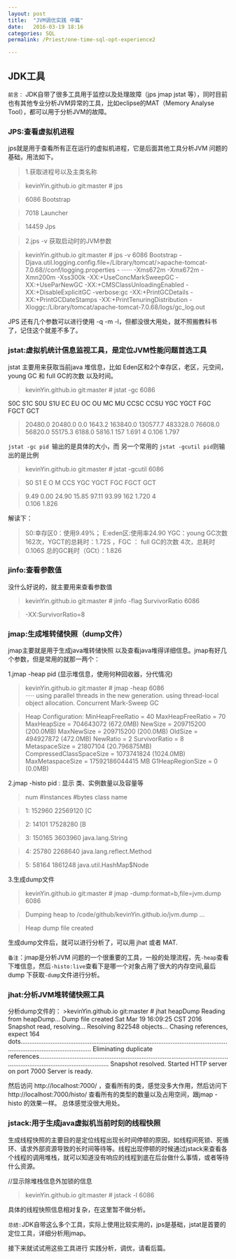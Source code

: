 ```yaml
---
layout: post
title:  "JVM调优实践 中篇"
date:   2016-03-19 18:16
categories: SQL
permalink: /Priest/one-time-sql-opt-experience2

---
```




<h2>JDK工具</h2>
 
`前言：` JDK自带了很多工具用于监控以及处理故障（jps jmap jstat 等），同时目前也有其他专业分析JVM异常的工具，比如eclipse的MAT（Memory Analyse Tool），都可以用于分析JVM的故障。

<h3>JPS:查看虚拟机进程</h3>

jps就是用于查看所有正在运行的虚拟机进程，它是后面其他工具分析JVM 问题的基础，用法如下。
>1.获取进程号以及主类名称

>kevinYin.github.io git:master # jps                                                                       

>6086 Bootstrap

>7018 Launcher

>14459 Jps 


>2.jps -v 获取启动时的JVM参数

>kevinYin.github.io git:master # jps -v
>6086 Bootstrap -Djava.util.logging.config.file=/Library/tomcat/>apache-tomcat-7.0.68//conf/logging.properties -
······
>-Xms672m -Xmx672m -Xmn200m -Xss300k -XX:+UseConcMarkSweepGC -XX:+UseParNewGC -XX:+CMSClassUnloadingEnabled -XX:+DisableExplicitGC -verbose:gc -XX:+PrintGCDetails -XX:+PrintGCDateStamps -XX:+PrintTenuringDistribution -Xloggc:/Library/tomcat/apache-tomcat-7.0.68/logs/gc_log.out

JPS 还有几个参数可以进行使用 -q -m -l，但都没很大用处，就不照搬教科书了，记住这个就差不多了。


<h3>jstat:虚拟机统计信息监视工具，是定位JVM性能问题首选工具</h3>

jstat 主要用来获取当前java 堆信息，比如 Eden区和2个幸存区，老区，元空间，young GC 和 full  GC的次数 以及时间。

>kevinYin.github.io git:master # jstat -gc 6086                                                     
>
 S0C    S1C    S0U    S1U      EC       EU        OC         OU       MC     MU    CCSC   CCSU   YGC     YGCT    FGC    FGCT     GCT
 
>20480.0  20480.0   0.0    1643.2  163840.0  130577.7   483328.0   76608.0    56820.0  55175.3  6188.0  5816.1    157    1.691   4      0.106    1.797


`jstat -gc pid `输出的是具体的大小，而 另一个常用的 `jstat -gcutil pid`则输出的是比例

>kevinYin.github.io git:master # jstat -gcutil 6086                                               

>  S0     S1     E      O      M     CCS    YGC     YGCT    FGC    FGCT     GCT

>  9.49   0.00  24.90  15.85  97.11  93.99    162    1.720     4    
0.106    1.826

解读下：
>S0:幸存区0：使用9.49%；  E:eden区:使用率24.90 YGC：young GC次数 162次，YGCT的总耗时：1.72S  ，FGC ： full GC的次数 4次，总耗时 0.106S  总的GC耗时（GCt）：1.826

<h3>jinfo:查看参数值</h3>

没什么好说的，就主要用来查看参数值

>kevinYin.github.io git:master # jinfo -flag SurvivorRatio 6086                                     

>-XX:SurvivorRatio=8

<h3>jmap:生成堆转储快照（dump文件）</h3>

jmap主要就是用于生成java堆转储快照 以及查看java堆得详细信息。jmap有好几个参数，但是常用的就那一两个：

1.jmap -heap pid  (显示堆信息，使用何种回收器，分代情况)

>kevinYin.github.io git:master # jmap -heap 6086                                                  
> ·····
>using parallel threads in the new generation.
using thread-local object allocation.
Concurrent Mark-Sweep GC

>Heap Configuration:
   MinHeapFreeRatio         = 40
   MaxHeapFreeRatio         = 70
   MaxHeapSize              = 704643072 (672.0MB)
   NewSize                  = 209715200 (200.0MB)
   MaxNewSize               = 209715200 (200.0MB)
   OldSize                  = 494927872 (472.0MB)
   NewRatio                 = 2
   SurvivorRatio            = 8
   MetaspaceSize            = 21807104 (20.796875MB)
   CompressedClassSpaceSize = 1073741824 (1024.0MB)
   MaxMetaspaceSize         = 17592186044415 MB
   G1HeapRegionSize         = 0 (0.0MB)

2.jmap -histo pid : 显示 类、实例数量以及容量等
> num       #instances         #bytes  class name

>   1:        152960       22569120  [C

>   2:         14101       17528280  [B

>   3:        150165        3603960  java.lang.String

>   4:         25780        2268640  java.lang.reflect.Method

>   5:         58164        1861248  java.util.HashMap$Node
 
3.生成dump文件
>kevinYin.github.io git:master # jmap -dump:format=b,file=jvm.dump 6086 
                        
>Dumping heap to /code/github/kevinYin.github.io/jvm.dump ...

>Heap dump file created

生成dump文件后，就可以进行分析了，可以用 jhat 或者 MAT.

`备注`：jmap是分析JVM 问题的一个很重要的工具，一般的处理流程，先`-heap`查看下堆信息，然后`-histo:live`查看下是哪一个对象占用了很大的内存空间,最后dump 下获取`-dump`文件进行分析。

<h3>jhat:分析JVM堆转储快照工具</h3>
分析dump文件的：
>kevinYin.github.io git:master # jhat heapDump                                                    
Reading from heapDump...
Dump file created Sat Mar 19 16:09:25 CST 2016
Snapshot read, resolving...
Resolving 822548 objects...
Chasing references, expect 164 dots....................................................................................................................................................................
Eliminating duplicate references....................................................................................................................................................................
Snapshot resolved.
Started HTTP server on port 7000
Server is ready.

然后访问 http://localhost:7000/ ，查看所有的类，感觉没多大作用，然后访问下http://localhost:7000/histo/ 查看所有的类型的数量以及占用空间，跟jmap -histo 的效果一样。 总体感觉没很大用处。

<h3>jstack:用于生成java虚拟机当前时刻的线程快照</h3>
生成线程快照的主要目的是定位线程出现长时间停顿的原因，如线程间死锁、死循环、请求外部资源导致的长时间等待等。线程出现停顿的时候通过jstack来查看各个线程的调用堆栈，就可以知道没有响应的线程到底在后台做什么事情，或者等待什么资源。

//显示除堆栈信息外加锁的信息
>kevinYin.github.io git:master # jstack -l  6086

具体的线程快照信息相对复杂，在这里暂不做分析。

`总结:`JDK自带这么多个工具，实际上使用比较实用的，jps是基础，jstat是首要的定位工具，详细分析用jmap。

接下来就试试用这些工具进行 实践分析，调优，请看后篇。